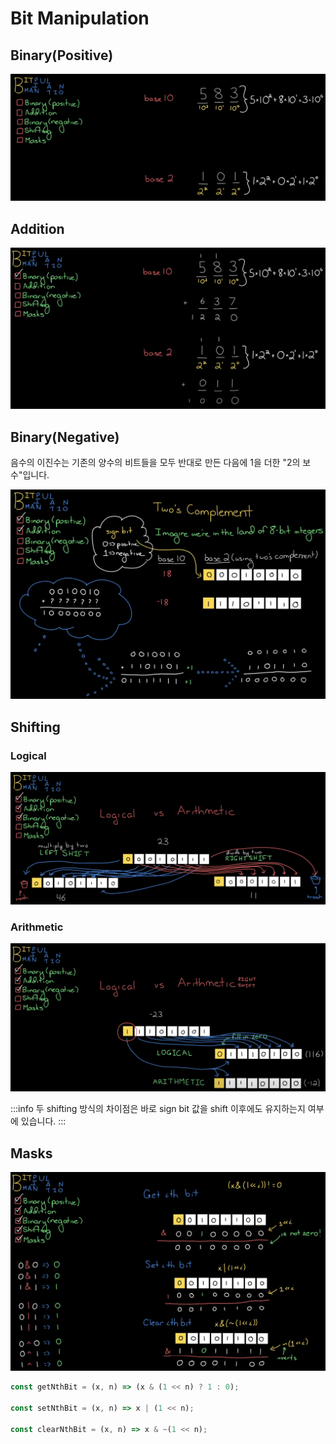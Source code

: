 # Bit Manipulation

## Binary(Positive)

![Bit Binary Positive](../image/bit_binary_positive.png)

## Addition

![Bit Addition](../image/bit_addition.png)

## Binary(Negative)

음수의 이진수는 기존의 양수의 비트들을 모두 반대로 만든 다음에 1을 더한 "2의 보수"입니다.

![Bit Binary Negative](../image/bit_binary_negative.png)

## Shifting

### Logical

![Logical Shift](../image/bit_logical_shift.png)

### Arithmetic

![Arithmetic Shift](../image/bit_arithmetic_shift.png)

:::info
두 shifting 방식의 차이점은 바로 sign bit 값을 shift 이후에도 유지하는지 여부에 있습니다.
:::

## Masks

![Bit Masking](../image/bit_masking.png)

```js
const getNthBit = (x, n) => (x & (1 << n) ? 1 : 0);

const setNthBit = (x, n) => x | (1 << n);

const clearNthBit = (x, n) => x & ~(1 << n);
```
